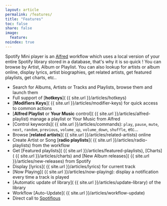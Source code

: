 ```yaml
---
layout: article
permalink: /features/
title: "Features"
toc: false
share: false
image:
  feature: 
noindex: true
---
```


Spotify Mini player is an [Alfred](http://www.alfredapp.com) workflow which uses a local version of your entire Spotify library stored in a database, that's why it is so quick ! 
You can browse by Artist, Album or Playlist. You can also lookup for artists or album online, display lyrics, artist biographies, get related artists, get featured playlists, get charts, etc..

* Search for Albums, Artists or Tracks and Playlists, browse them and launch them
* Full support of [**hotkeys**]( {{ site.url }}/articles/hotkeys)
* [**Modifiers Keys**]( {{ site.url }}/articles/modifier-keys) for quick access to common actions
* [**Alfred Playlist** or **Your Music** control]( {{ site.url }}/articles/alfred-playlist) manage a playlist or Your Music from Alfred
* [Control keywords]( {{ site.url }}/articles/commands): `play`, `pause`, `mute`, `next`, `random`, `previous`, `volume_up`, `volume_down`, `shuffle`, etc...
* Browse [**related artists**]( {{ site.url }}/articles/related-artists) online
* Create Artist or Song [**radio playlists**]( {{ site.url }}/articles/radio-playlists) from the workflow
* Get [Featured playlists]( {{ site.url }}/articles/featured-playlists), [Charts]( {{ site.url }}/articles/charts) and [New Album releases]( {{ site.url }}/articles/new-releases) from Spotify
* Display [lyrics]( {{ site.url }}/articles/lyrics) for current track
* [Now Playing]( {{ site.url }}/articles/now-playing): display a notification every time a track is played
* [Automatic update of library]( {{ site.url }}/articles/update-library) of the library
* Workflow [Auto-Update]( {{ site.url }}/articles/workflow-update)
* Direct call to [Spotifious](http://www.alfredforum.com/topic/1644-spotifious-a-natural-spotify-controller-for-alfred)